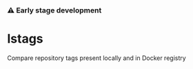 ### :warning: Early stage development

# lstags
Compare repository tags present locally and in Docker registry
